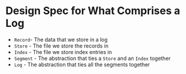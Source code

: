 # Design Spec for What Comprises a Log

- `Record`- The data that we store in a log
- `Store` - The file we store the records in
- `Index` - The file we store index entries in
- `Segment` - The abstraction that ties a `Store` and an `Index` together
- `Log` - The abstraction that ties all the segments together